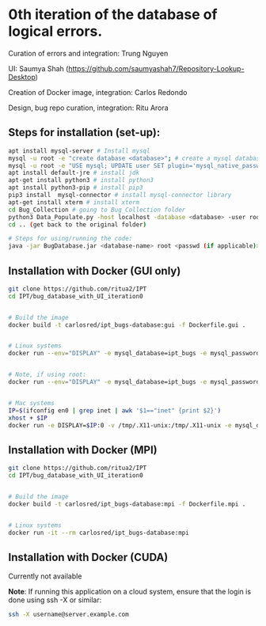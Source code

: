 # 0th iteration of the database of logical errors.

Curation of errors and integration: Trung Nguyen

UI: Saumya Shah (https://github.com/saumyashah7/Repository-Lookup-Desktop)

Creation of Docker image, integration: Carlos Redondo

Design, bug repo curation, integration: Ritu Arora


## Steps for installation (set-up):

```bash
apt install mysql-server # Install mysql
mysql -u root -e "create database <database>"; # create a mysql database
mysql -u root -e "USE mysql; UPDATE user SET plugin='mysql_native_password' WHERE User='root'; FLUSH PRIVILEGES;" # setting up root user
apt install default-jre # install jdk
apt-get install python3 # install python3
apt install python3-pip # install pip3
pip3 install  mysql-connector # install mysql-connector library
apt-get install xterm # install xterm
cd Bug_Collection # going to Bug_Collection folder
python3 Data_Populate.py -host localhost -database <database> -user root -passwd <password (if applicable)> # populating the database
cd .. (get back to the original folder)

# Steps for using/running the code:
java -jar BugDatabase.jar <database-name> root <passwd (if applicable)>
```


## Installation with Docker (GUI only)

```bash
git clone https://github.com/ritua2/IPT
cd IPT/bug_database_with_UI_iteration0


# Build the image
docker build -t carlosred/ipt_bugs-database:gui -f Dockerfile.gui .


# Linux systems
docker run --env="DISPLAY" -e mysql_database=ipt_bugs -e mysql_password="samplepassword"  --net=host --volume="$HOME/.Xauthority:/root/.Xauthority:ro" --rm carlosred/ipt_bugs-database:gui


# Note, if using root:
docker run --env="DISPLAY" -e mysql_database=ipt_bugs -e mysql_password="samplepassword"  --net=host --volume="/root/.Xauthority:/root/.Xauthority:ro" --rm carlosred/ipt_bugs-database:gui


# Mac systems
IP=$(ifconfig en0 | grep inet | awk '$1=="inet" {print $2}')
xhost + $IP
docker run -e DISPLAY=$IP:0 -v /tmp/.X11-unix:/tmp/.X11-unix -e mysql_database=ipt_bugs --net=host --volume="$HOME/.Xauthority:/root/.Xauthority:ro" --rm carlosred/ipt_bugs-database:gui
```




## Installation with Docker (MPI)

```bash
git clone https://github.com/ritua2/IPT
cd IPT/bug_database_with_UI_iteration0


# Build the image
docker build -t carlosred/ipt_bugs-database:mpi -f Dockerfile.mpi .


# Linux systems
docker run -it --rm carlosred/ipt_bugs-database:mpi
```


## Installation with Docker (CUDA)

Currently not available



**Note**: If running this application on a cloud system, ensure that the login is done using ssh -X or similar:

```bash
ssh -X username@server.example.com
```

